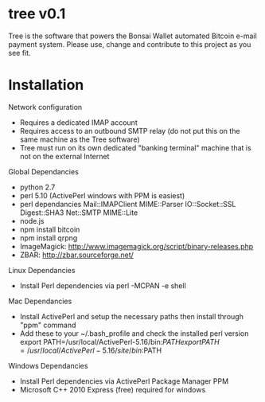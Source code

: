 tree v0.1
====

Tree is the software that powers the Bonsai Wallet automated Bitcoin e-mail payment system. Please use, change and contribute to this project as you see fit.

Installation
====

Network configuration
* Requires a dedicated IMAP account
* Requires access to an outbound SMTP relay (do not put this on the same machine as the Tree software)
* Tree must run on its own dedicated "banking terminal" machine that is not on the external Internet

Global Dependancies
* python 2.7
* perl 5.10 (ActivePerl windows with PPM is easiest)
* perl dependancies
    Mail::IMAPClient
    MIME::Parser
    IO::Socket::SSL
    Digest::SHA3
    Net::SMTP
    MIME::Lite
* node.js
* npm install bitcoin
* npm install qrpng
* ImageMagick: http://www.imagemagick.org/script/binary-releases.php
* ZBAR: http://zbar.sourceforge.net/

Linux Dependancies
* Install Perl dependencies via perl -MCPAN -e shell

Mac Dependancies
* Install ActivePerl and setup the necessary paths then install through "ppm" command
* Add these to your ~/.bash_profile and check the installed perl version 
    export PATH=/usr/local/ActivePerl-5.16/bin:$PATH
    export PATH=/usr/local/ActivePerl-5.16/site/bin:$PATH
  

Windows Dependancies
* Install Perl dependencies via ActivePerl Package Manager PPM
* Microsoft C++ 2010 Express (free) required for windows

